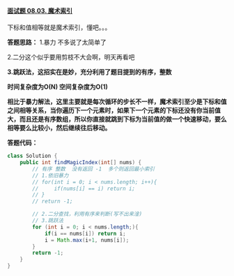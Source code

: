 #### [面试题 08.03. 魔术索引](https://leetcode-cn.com/problems/magic-index-lcci/)

下标和值相等就是魔术索引，懂吧。。。



**答题思路：** 1.暴力 不多说了太简单了

2.二分这个似乎要用剪枝不大会啊，明天再看吧

**3.跳跃法，这招实在是妙，充分利用了题目提到的有序，整数**

**时间复杂度为O(N) 空间复杂度为O(1)**

**相比于暴力解法，这里主要就是每次循环的步长不一样，魔术索引至少是下标和值之间相等关系，当你遍历下一个元素时，如果下一个元素的下标还没有你当前值大，而且还是有序数组，所以你直接就跳到下标为当前值的做一个快速移动，要么相等要么比较小，然后继续往后移动。**



**答题代码：** 

```java
class Solution {
    public int findMagicIndex(int[] nums) {
        // 有序 整数  没有返回 -1  多个则返回最小索引
        // 1.依旧暴力 
        // for(int i = 0; i < nums.length; i++){
        //     if(nums[i] == i) return i;
        // }
        // return -1;

        // 2.二分查找，利用有序来判断(写不出来淦)
        // 3.跳跃法 
        for (int i = 0; i < nums.length;){
            if(i == nums[i]) return i;
            i = Math.max(i+1, nums[i]);
        }
        return -1;
    }
}
```
